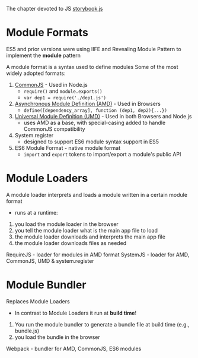 The chapter devoted to JS
[storybook.js](https://storybook.js.org/docs/basics/introduction/)

# Module Formats
ES5 and prior versions were using IIFE and Revealing Module Pattern to implement the **module** pattern

A module format is a syntax used to define modules
Some of the most widely adopted formats:
1. [CommonJS](http://www.commonjs.org/) - Used in Node.js
   - `require()` and `module.exports()`
   - `var dep1 = require('./dep1.js')`
3. [Asynchronous Module Definition (AMD)](https://github.com/amdjs/amdjs-api/wiki/AMD) - Used in Browsers
   - `define([dependency_array], function (dep1, dep2){...})`
4. [Universal Module Definition (UMD)](https://github.com/umdjs/umd) - Used in both Browsers and Node.js
   - uses AMD as a base, with special-casing added to handle CommonJS compatibility
5. System.register
   - designed to support ES6 module syntax support in ES5
6. ES6 Module Format - native module format
   - `import` and `export` tokens to import/export a module's public API

# Module Loaders
A module loader interprets and loads a module written in a certain module format

- runs at a runtime:
1. you load the module loader in the browser
2. you tell the module loader what is the main app file to load
3. the module loader downloads and interprets the main app file
4. the module loader downloads files as needed

RequireJS - loader for modules in AMD format
SystemJS - loader for AMD, CommonJS, UMD & system.register

# Module Bundler
Replaces Module Loaders
- In contrast to Module Loaders it run at **build time**!
1. You run the module bundler to generate a bundle file at build time (e.g., bundle.js)
2. you load the bundle in the browser

Webpack - bundler for AMD, CommonJS, ES6 modules
